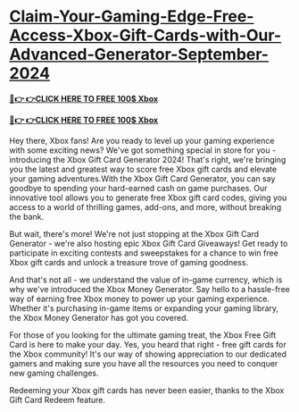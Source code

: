 # [Claim-Your-Gaming-Edge-Free-Access-Xbox-Gift-Cards-with-Our-Advanced-Generator-September-2024](https://appbitly.com/freexbox2024)

**[🔴👉 👉CLICK HERE TO FREE 100$ Xbox](https://appbitly.com/freexbox2024)**

**[🔴👉 👉CLICK HERE TO FREE 100$ Xbox](https://appbitly.com/freexbox2024)**

Hey there, Xbox fans! Are you ready to level up your gaming experience with some exciting news? We've got something special in store for you - introducing the Xbox Gift Card Generator 2024! That's right, we're bringing you the latest and greatest way to score free Xbox gift cards and elevate your gaming adventures.With the Xbox Gift Card Generator, you can say goodbye to spending your hard-earned cash on game purchases.
Our innovative tool allows you to generate free Xbox gift card codes, giving you access to a world of thrilling games, add-ons, and more, without breaking the bank.

 

But wait, there's more! We're not just stopping at the Xbox Gift Card Generator - we're also hosting epic Xbox Gift Card Giveaways! Get ready to participate in exciting contests and sweepstakes for a chance to win free Xbox gift cards and unlock a treasure trove of gaming goodness.

 

And that's not all - we understand the value of in-game currency, which is why we've introduced the Xbox Money Generator. Say hello to a hassle-free way of earning free Xbox money to power up your gaming experience. Whether it's purchasing in-game items or expanding your gaming library, the Xbox Money Generator has got you covered.

 

For those of you looking for the ultimate gaming treat, the Xbox Free Gift Card is here to make your day. Yes, you heard that right - free gift cards for the Xbox community! It's our way of showing appreciation to our dedicated gamers and making sure you have all the resources you need to conquer new gaming challenges.

 

Redeeming your Xbox gift cards has never been easier, thanks to the Xbox Gift Card Redeem feature.
